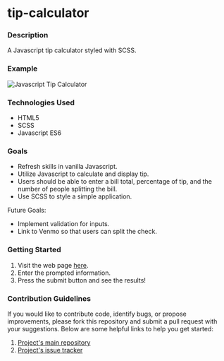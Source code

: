 # tip-calculator

### Description
A Javascript tip calculator styled with SCSS.

### Example
![Javascript Tip Calculator](https://i.imgur.com/sWtU8GN.png "Javascript Tip Calculator")

### Technologies Used
* HTML5
* SCSS
* Javascript ES6

### Goals
* Refresh skills in vanilla Javascript.
* Utilize Javascript to calculate and display tip.
* Users should be able to enter a bill total, percentage of tip, and the number of people splitting the bill.
* Use SCSS to style a simple application.

Future Goals:
* Implement validation for inputs.
* Link to Venmo so that users can split the check.

### Getting Started
1. Visit the web page [here](https://awesome-chandrasekhar-375fd0.netlify.com/).
2. Enter the prompted information.
3. Press the submit button and see the results!

### Contribution Guidelines
If you would like to contribute code, identify bugs, or propose improvements, please fork this repository and submit a pull request with your suggestions. Below are some helpful links to help you get started:
1. [Project's main repository](https://github.com/shelbyvjacobs/tip-calculator)
2. [Project's issue tracker](https://github.com/shelbyvjacobs/tip-calculator/issues)
